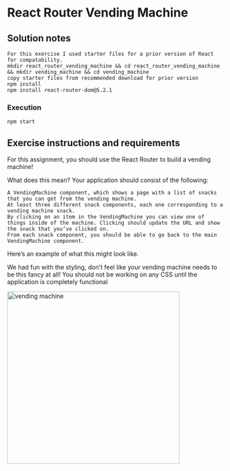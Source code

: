 # React Router Vending Machine

## Solution notes

    For this exercise I used starter files for a prior version of React for compatability.
    mkdir react_router_vending_machine && cd react_router_vending_machine && mkdir vending_machine && cd vending_machine
    copy starter files from recommended download for prior version
    npm install
    npm install react-router-dom@5.2.1

### Execution

    npm start

## Exercise instructions and requirements

For this assignment, you should use the React Router to build a vending machine!

What does this mean? Your application should consist of the following:

    A VendingMachine component, which shows a page with a list of snacks that you can get from the vending machine.
    At least three different snack components, each one corresponding to a vending machine snack.
    By clicking on an item in the VendingMachine you can view one of things inside of the machine. Clicking should update the URL and show the snack that you’ve clicked on.
    From each snack component, you should be able to go back to the main VendingMachine component.

Here’s an example of what this might look like.

We had fun with the styling, don’t feel like your vending machine needs to be this fancy at all! You should not be working on any CSS until the application is completely functional

<img src="https://curric.springboard.com/software-engineering-career-track/default/exercises/react-router-vending/_images/vending-machine.gif" alt="vending machine" title="Vending Machine" width="400"/>
